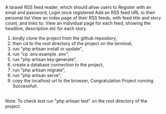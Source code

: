 A laravel RSS feed reader, which should allow users to Register with an email and password, Login once registered Add an RSS feed URL to their personal list View an index page of their RSS feeds, with feed title and story count, and links to: View an individual page for each feed, showing the headline, description etc for each story.
1. kindly clone the project from the github  repository,
2. then cd to the root directory of the project on the terminal,
3. run "php artisan install or update",
4. run "cp .env.example .env",
5. run "php artisan key:generate",
6. create a database connection to the project,
7. run "php artisan migrate",
8. run "php artisan serve",
9. copy the localhost url to the browser,
Congratulation Project running Successfull.
<br>
Note: To check test run "php artisan test" on the root directory of the project.
